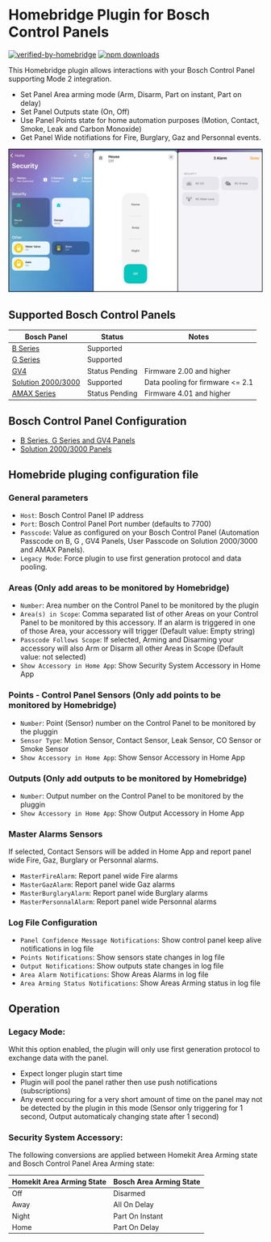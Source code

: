 
# Homebridge Plugin for Bosch Control Panels
[![verified-by-homebridge](https://badgen.net/badge/homebridge/verified/purple)](https://github.com/homebridge/homebridge/wiki/Verified-Plugins)
[![npm downloads](https://badgen.net/npm/dt/homebridge-boschcontrolpanel_bgseries)](https://www.npmjs.com/package/homebridge-boschcontrolpanel_bgseries)


This Homebridge plugin allows interactions with your Bosch Control Panel supporting Mode 2 integration.

* Set Panel Area arming mode (Arm, Disarm, Part on instant, Part on delay)
* Set Panel Outputs state (On, Off)
* Use Panel Points state for home automation purposes (Motion, Contact, Smoke, Leak and Carbon Monoxide)
* Get Panel Wide notifiations for Fire, Burglary, Gaz and Personnal events. 

![Screenshot](BG6.jpg)

## Supported Bosch Control Panels
| Bosch Panel  | Status | Notes |
| ------ | ------ |  ------ |
| [B Series](https://resources-boschsecurity-cdn.azureedge.net/public/documents/B_Series_Quick_Selec_Commercial_Brochure_enUS_23341998603.pdf) |Supported|  |
| [G Series](https://resources-boschsecurity-cdn.azureedge.net/public/documents/Bosch_G_Series_Quick_Commercial_Brochure_enUS_23390517387.pdf) |Supported |  |
| [GV4](https://resources-boschsecurity-cdn.azureedge.net/public/documents/Bosch_G_Series_Quick_Commercial_Brochure_enUS_23390517387.pdf) |Status Pending | Firmware 2.00 and higher |
| [Solution 2000/3000](https://media.boschsecurity.com/fs/media/pb/images/products/intrusion_alarm/solution_2000___3000/Solution-2000-3000-Brochure-2021.pdf) | Supported | Data pooling for firmware <= 2.1 |
| [AMAX Series](https://resources-boschsecurity-cdn.azureedge.net/public/documents/AMAX_panel_family_Installation_Manual_frFR_15867163019.pdf) | Status Pending| Firmware 4.01 and higher |


## Bosch Control Panel Configuration
- [B Series, G Series and GV4 Panels](https://github.com/EHylands/homebridge-boschcontrolpanel_bgseries/blob/master/README_US.md)
- [Solution 2000/3000 Panels](https://github.com/EHylands/homebridge-boschcontrolpanel_bgseries/blob/master/README_AU.md)

## Homebride pluging configuration file
### General parameters
* `Host`:  Bosch Control Panel IP address
* `Port`:  Bosch Control Panel Port number (defaults to 7700)
* `Passcode`: Value as configured on your Bosch Control Panel (Automation Passcode on B, G , GV4 Panels, User Passcode on Solution 2000/3000 and AMAX Panels).
* `Legacy Mode`: Force plugin to use first generation protocol and data pooling.
### Areas (Only add areas to be monitored by Homebridge)
* `Number`: Area number on the Control Panel to be monitored by the plugin
* `Area(s) in Scope`: Comma separated list of other Areas on your Control Panel to be monitored by this accessory. If an alarm is triggered in one of those Area, your accessory will trigger (Default value: Empty string)
* `Passcode Follows Scope`: If selected, Arming and Disarming your accessory will also Arm or Disarm all other Areas in Scope (Default value: not selected)
* `Show Accessory in Home App`: Show Security System Accessory in Home App
### Points - Control Panel Sensors (Only add points to be monitored by Homebridge)
* `Number`: Point (Sensor) number on the Control Panel to be monitored by the pluggin
* `Sensor Type`: Motion Sensor, Contact Sensor, Leak Sensor, CO Sensor or Smoke Sensor
* `Show Accessory in Home App`: Show Sensor Accessory in Home App 
### Outputs (Only add outputs to be monitored by Homebridge)
* `Number`: Output number on the Control Panel to be monitored by the pluggin
* `Show Accessory in Home App`: Show Output Accessory in Home App
### Master Alarms Sensors
If selected, Contact Sensors will be added in Home App and report panel wide Fire, Gaz, Burglary or Personnal alarms.
* `MasterFireAlarm`: Report panel wide Fire alarms
* `MasterGazAlarm`: Report panel wide Gaz alarms
* `MasterBurglaryAlarm`: Report panel wide Burglary alarms
* `MasterPersonnalAlarm`: Report panel wide Personnal alarms
### Log File Configuration
* `Panel Confidence Message Notifications`: Show control panel keep alive notifications in log file
* `Points Notifications`: Show sensors state changes in log file
* `Output Notifications`: Show outputs state changes in log file
* `Area Alarm Notifications`: Show Areas Alarms in log file
* `Area Arming Status Notifications`: Show Areas Arming status in log file

## Operation
### Legacy Mode:
Whit this option enabled, the plugin will only use first generation protocol to exchange data with the panel.
* Expect longer plugin start time 
* Plugin will pool the panel rather then use push notifications (subscriptions)
* Any event occuring for a very short amount of time on the panel may not be detected by the plugin in this mode (Sensor only triggering for 1 second, Output automaticaly changing state after 1 second)

### Security System Accessory:
The following conversions are applied between Homekit Area Arming state and Bosch Control Panel Area Arming state: 

| Homekit Area Arming State | Bosch Area Arming State|
| ------ | ------ | 
| Off | Disarmed
| Away | All On Delay
| Night | Part On Instant
| Home | Part On Delay

